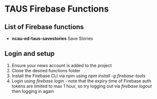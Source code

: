 # TAUS Firebase Functions

## List of Firebase functions
* **ncau-ed-taus-savestories** Save Stories

## Login and setup

1. Ensure your news account is added to the project
2. Clone the desired functions folder
3. Install the Firebase CLI via npm using *npm install -g firebase-tools*
4. Login using *firebase login* - note that the expiry time of Firebase auth tokens are limited to max 1 hour, so try logging out via *firebase logout* then logging in again
